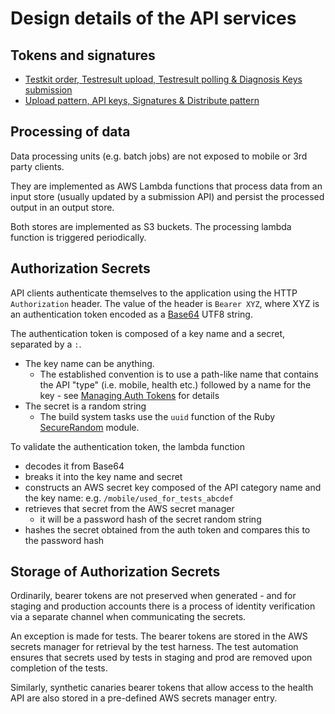 # Design details of the API services

## Tokens and signatures

- [Testkit order, Testresult upload, Testresult polling & Diagnosis Keys submission](details/testkit-order-test-result-key-upload.md)
- [Upload pattern, API keys, Signatures & Distribute pattern](details/upload-pattern-api-keys-signatures-distribute-pattern.md)

## Processing of data

Data processing units (e.g. batch jobs) are not exposed to mobile or 3rd party clients.

They are implemented as AWS Lambda functions that process data from an input store (usually updated by a submission API) and persist the processed output in an output store.

Both stores are implemented as S3 buckets. The processing lambda function is triggered periodically.

## Authorization Secrets

API clients authenticate themselves to the application using the HTTP `Authorization` header.
The value of the header is `Bearer XYZ`, where XYZ is an authentication token encoded as a
[Base64](https://developer.mozilla.org/en-US/docs/Glossary/Base64) UTF8 string.

The authentication token is composed of a key name and a secret, separated by a `:`.

- The key name can be anything.
  - The established convention is to use a path-like name that contains the API "type" (i.e. mobile, health etc.) followed by a name for the key - see
  [Managing Auth Tokens](../howto/ManageTestAuthTokens.md) for details
- The secret is a random string
  - The build system tasks use the `uuid` function of the Ruby
  [SecureRandom](https://docs.ruby-lang.org/en/master/SecureRandom.html) module.

To validate the authentication token, the lambda function

- decodes it from Base64
- breaks it into the key name and secret
- constructs an AWS secret key composed of the API category name and the key name:
  e.g. `/mobile/used_for_tests_abcdef`
- retrieves that secret from the AWS secret manager
  - it will be a password hash of the secret random string
- hashes the secret obtained from the auth token and compares this to the password hash

## Storage of Authorization Secrets

Ordinarily, bearer tokens are not preserved when generated - and for staging and production accounts there is a process of identity verification via a separate channel when communicating the secrets.

An exception is made for tests. The bearer tokens are stored in the AWS secrets manager for retrieval by the test harness.
The test automation ensures that secrets used by tests in staging and prod are removed upon completion of the tests.

Similarly, synthetic canaries bearer tokens that allow access to the health API are also stored in a pre-defined AWS secrets manager entry.
